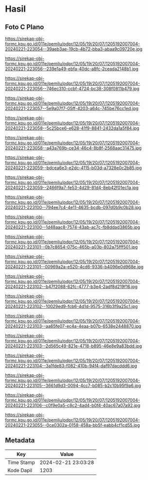 # Hasil

## Foto C Plano

https://sirekap-obj-formc.kpu.go.id/011e/pemilu/pdpr/12/05/19/20/07/1205192007004-20240221-223054--39aeb3ae-19cb-4b72-bba3-abaa9c09720e.jpg

https://sirekap-obj-formc.kpu.go.id/011e/pemilu/pdpr/12/05/19/20/07/1205192007004-20240221-223056--239e1a49-ebfa-40dc-a8fc-2ceada2148b1.jpg

https://sirekap-obj-formc.kpu.go.id/011e/pemilu/pdpr/12/05/19/20/07/1205192007004-20240221-223056--746ec310-ccbf-4724-bc38-308f0811b479.jpg

https://sirekap-obj-formc.kpu.go.id/011e/pemilu/pdpr/12/05/19/20/07/1205192007004-20240221-223057--5e9a07f7-05ff-4203-a64c-745be76cc1ed.jpg

https://sirekap-obj-formc.kpu.go.id/011e/pemilu/pdpr/12/05/19/20/07/1205192007004-20240221-223058--5c25bce6-e628-41f9-8841-2432da1a5f84.jpg

https://sirekap-obj-formc.kpu.go.id/011e/pemilu/pdpr/12/05/19/20/07/1205192007004-20240221-223058--a43a769b-ce34-46c4-8b8f-2568aac31475.jpg

https://sirekap-obj-formc.kpu.go.id/011e/pemilu/pdpr/12/05/19/20/07/1205192007004-20240221-223059--bdcea6e3-e2dc-4115-b03d-a7328e0c2b85.jpg

https://sirekap-obj-formc.kpu.go.id/011e/pemilu/pdpr/12/05/19/20/07/1205192007004-20240221-223059--2466f9a7-fe53-4d29-81d4-8eb42f01ec1a.jpg

https://sirekap-obj-formc.kpu.go.id/011e/pemilu/pdpr/12/05/19/20/07/1205192007004-20240221-223100--794ee7c4-4e11-4635-bcdb-097d0b9c0b28.jpg

https://sirekap-obj-formc.kpu.go.id/011e/pemilu/pdpr/12/05/19/20/07/1205192007004-20240221-223100--1d48aac8-7574-43ab-ac7c-fb8ddad3865b.jpg

https://sirekap-obj-formc.kpu.go.id/011e/pemilu/pdpr/12/05/19/20/07/1205192007004-20240221-223101--0b7c8654-075c-465b-a03b-802a75fff501.jpg

https://sirekap-obj-formc.kpu.go.id/011e/pemilu/pdpr/12/05/19/20/07/1205192007004-20240221-223101--00969a2a-e520-4cd6-9336-b4096e0d968e.jpg

https://sirekap-obj-formc.kpu.go.id/011e/pemilu/pdpr/12/05/19/20/07/1205192007004-20240221-223102--b47f2088-62fc-4777-b3e4-2adf8d219f16.jpg

https://sirekap-obj-formc.kpu.go.id/011e/pemilu/pdpr/12/05/19/20/07/1205192007004-20240221-223102--10029ed9-fcb6-4d1d-9575-316b3f9a25c1.jpg

https://sirekap-obj-formc.kpu.go.id/011e/pemilu/pdpr/12/05/19/20/07/1205192007004-20240221-223103--aa65fe07-ec4a-4eaa-b07b-6538e2448870.jpg

https://sirekap-obj-formc.kpu.go.id/011e/pemilu/pdpr/12/05/19/20/07/1205192007004-20240221-223103--2d565c49-821e-4718-b895-46e8e9a83bdd.jpg

https://sirekap-obj-formc.kpu.go.id/011e/pemilu/pdpr/12/05/19/20/07/1205192007004-20240221-223104--3a1fde83-f082-410b-94f4-daf97dacddd6.jpg

https://sirekap-obj-formc.kpu.go.id/011e/pemilu/pdpr/12/05/19/20/07/1205192007004-20240221-223105--3661d9d3-0094-4cc7-b085-b2c10b95f9a6.jpg

https://sirekap-obj-formc.kpu.go.id/011e/pemilu/pdpr/12/05/19/20/07/1205192007004-20240221-223106--c0f9e0a5-c8c2-4ad4-b0f4-40ac67a07a92.jpg

https://sirekap-obj-formc.kpu.go.id/011e/pemilu/pdpr/12/05/19/20/07/1205192007004-20240221-223055--0ce0302a-0158-458a-bb5f-eabb4cf1cd55.jpg


## Metadata

| Key        | Value               |
| ---------- | ------------------- |
| Time Stamp | 2024-02-21 23:03:28 |
| Kode Dapil | 1203                |



